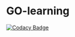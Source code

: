 # GO-learning
[![Codacy Badge](https://api.codacy.com/project/badge/Grade/209351de93fa4042b5b2422a962e11fd)](https://app.codacy.com/app/irahel/GO-learning?utm_source=github.com&utm_medium=referral&utm_content=irahel/GO-learning&utm_campaign=Badge_Grade_Settings)